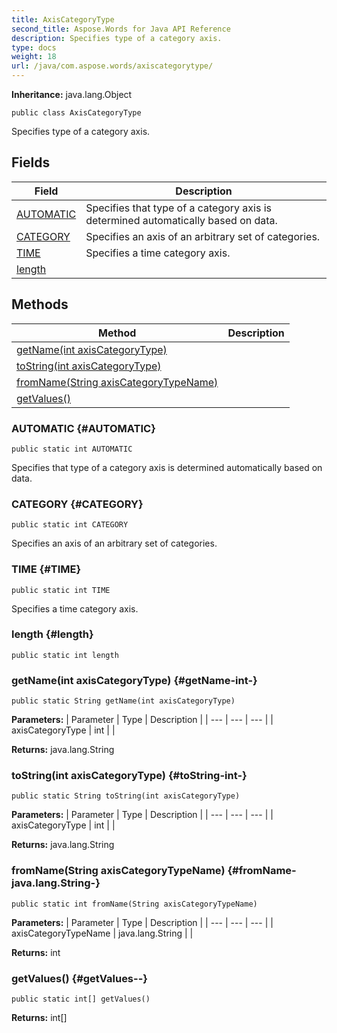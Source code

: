 ```yaml
---
title: AxisCategoryType
second_title: Aspose.Words for Java API Reference
description: Specifies type of a category axis.
type: docs
weight: 18
url: /java/com.aspose.words/axiscategorytype/
---
```


**Inheritance:**
java.lang.Object
```
public class AxisCategoryType
```

Specifies type of a category axis.
## Fields

| Field | Description |
| --- | --- |
| [AUTOMATIC](#AUTOMATIC) | Specifies that type of a category axis is determined automatically based on data. |
| [CATEGORY](#CATEGORY) | Specifies an axis of an arbitrary set of categories. |
| [TIME](#TIME) | Specifies a time category axis. |
| [length](#length) |  |
## Methods

| Method | Description |
| --- | --- |
| [getName(int axisCategoryType)](#getName-int-) |  |
| [toString(int axisCategoryType)](#toString-int-) |  |
| [fromName(String axisCategoryTypeName)](#fromName-java.lang.String-) |  |
| [getValues()](#getValues--) |  |
### AUTOMATIC {#AUTOMATIC}
```
public static int AUTOMATIC
```


Specifies that type of a category axis is determined automatically based on data.

### CATEGORY {#CATEGORY}
```
public static int CATEGORY
```


Specifies an axis of an arbitrary set of categories.

### TIME {#TIME}
```
public static int TIME
```


Specifies a time category axis.

### length {#length}
```
public static int length
```


### getName(int axisCategoryType) {#getName-int-}
```
public static String getName(int axisCategoryType)
```




**Parameters:**
| Parameter | Type | Description |
| --- | --- | --- |
| axisCategoryType | int |  |

**Returns:**
java.lang.String
### toString(int axisCategoryType) {#toString-int-}
```
public static String toString(int axisCategoryType)
```




**Parameters:**
| Parameter | Type | Description |
| --- | --- | --- |
| axisCategoryType | int |  |

**Returns:**
java.lang.String
### fromName(String axisCategoryTypeName) {#fromName-java.lang.String-}
```
public static int fromName(String axisCategoryTypeName)
```




**Parameters:**
| Parameter | Type | Description |
| --- | --- | --- |
| axisCategoryTypeName | java.lang.String |  |

**Returns:**
int
### getValues() {#getValues--}
```
public static int[] getValues()
```




**Returns:**
int[]
